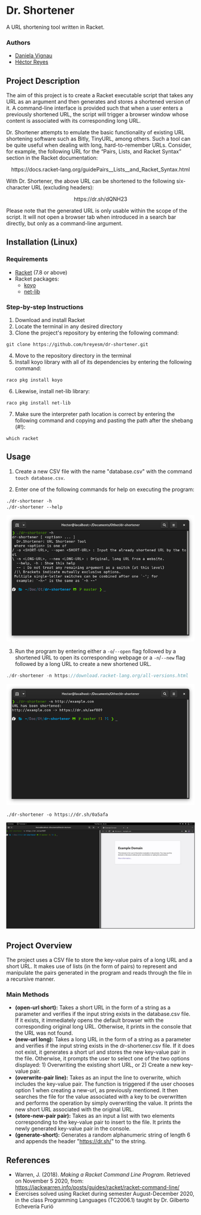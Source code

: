 # Dr. Shortener

A URL shortening tool written in Racket.

### Authors
* [Daniela Vignau](https://github.com/dvigleo)
* [Héctor Reyes](https://github.com/hreyesm)

## Project Description
The aim of this project is to create a Racket executable script that takes any URL as an argument and then generates and stores a shortened version of it. A command-line interface is provided such that when a user enters a previously shortened URL, the script will trigger a browser window whose content is associated with its corresponding long URL.

Dr. Shortener attempts to emulate the basic functionality of existing URL shortening software such as Bitly, TinyURL, among others. Such a tool can be quite useful when dealing with long, hard-to-remember URLs. Consider, for example, the following URL for the “Pairs, Lists, and Racket Syntax” section in the Racket documentation:

<p align=center>https://docs.racket-lang.org/guidePairs__Lists__and_Racket_Syntax.html</p>
 
With Dr. Shortener, the above URL can be shortened to the following six-character URL (excluding headers):

<p align=center>https://dr.sh/dQNH23</p>

Please note that the generated URL is only usable within the scope of the script. It will not open a browser tab when introduced in a search bar directly, but only as a command-line argument.

## Installation (Linux)

### Requirements

* [Racket](https://download.racket-lang.org/all-versions.html) (7.8 or above)
* Racket packages:
    * [koyo](https://pkgs.racket-lang.org/package/koyo-lib)
    * [net-lib](https://pkgs.racket-lang.org/package/net-lib)

### Step-by-step Instructions
1. Download and install Racket
2. Locate the terminal in any desired directory
3. Clone the project's repository by entering the following command:
```
git clone https://github.com/hreyesm/dr-shortener.git
```
4. Move to the repository directory in the terminal
5. Install koyo library with all of its dependencies by entering the following command:
```
raco pkg install koyo
```
6. Likewise, install net-lib library:
```
raco pkg install net-lib
```
7. Make sure the interpreter path location is correct by entering the following command and copying and pasting the path after the shebang (#!):
```
which racket
```

## Usage
1. Create a new CSV file with the name "database.csv" with the command ```touch database.csv```.

2. Enter one of the following commands for help on executing the program:
```
./dr-shortener -h
./dr-shortener --help
```
![Help](./img/help.png)

3. Run the program by entering either a `-o`/`--open` flag followed by a shortened URL to open its corresponding webpage or a `-n`/`--new` flag followed by a long URL to create a new shortened URL.
```c
./dr-shortener -n https://download.racket-lang.org/all-versions.html
```
![New](./img/new.png)
```
./dr-shortener -o https://dr.sh/0a5afa
```
![Open](./img/open.png)

## Project Overview
The project uses a CSV file to store the key-value pairs of a long URL and a short URL. It makes use of lists (in the form of pairs) to represent and manipulate the pairs generated in the program and reads through the file in a recursive manner.

### Main Methods
* **(open-url short):** Takes a short URL in the form of a string as a parameter and verifies if the input string exists in the database.csv file. If it exists,  it immediately opens the default browser with the corresponding original long URL. Otherwise, it prints in the console that the URL was not found.
* **(new-url long):** Takes a long URL in the form of a string as a parameter and verifies if the input string exists in the dr-shortener.csv file. If it does not exist, it generates a short url and stores the new key-value pair in the file. Otherwise, it prompts the user to select one of the two options displayed: 1) Overwriting the existing short URL, or 2) Create a new key-value pair.
* **(overwrite-pair line):** Takes as an input the line to overwrite, which includes the key-value pair. The function is triggered if the user chooses option 1 when creating a new-url, as previously mentioned. It then searches the file for the value associated with a key to be overwritten and performs the operation by simply overwriting the value. It prints the new short URL associated with the original URL. 
* **(store-new-pair pair):** Takes as an input a list with two elements corresponding to the key-value pair to insert to the file. It prints the newly generated key-value pair in the console.
* **(generate-short):** Generates a random alphanumeric string of length 6 and appends the header "https://dr.sh/" to the string.

## References
* Warren, J. (2018). _Making a Racket Command Line Program._ Retrieved on November 5 2020, from: https://jackwarren.info/posts/guides/racket/racket-command-line/
* Exercises solved using Racket during semester August-December 2020, in the class Programming Languages (TC2006.1) taught by Dr. Gilberto Echevería Furió
